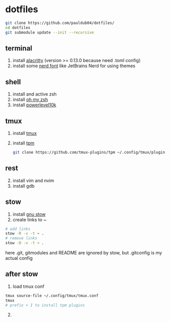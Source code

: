 # dotfiles

```bash
git clone https://github.com/pauldub04/dotfiles/
cd dotfiles
git submodule update --init --recursive
```

## terminal
1) install [alacritty](https://github.com/alacritty/alacritty) (version >= 0.13.0 because need .toml config)
2) install some [nerd font](https://www.nerdfonts.com/font-downloads) like JetBrains Nerd for using themes

## shell
1) install and active zsh
2) install [oh my zsh](https://ohmyz.sh/)
3) install [powerlevel10k](https://github.com/romkatv/powerlevel10k)

## tmux
1) install [tmux](https://github.com/tmux/tmux)
2) install [tpm](https://github.com/tmux-plugins/tpm)
   
   ```bash
   git clone https://github.com/tmux-plugins/tpm ~/.config/tmux/plugins/tpm
   ```

## rest
2) install vim and nvim
3) install gdb

## stow
1) install [gnu stow](https://www.gnu.org/software/stow/)
2) create links to ~
```bash
# add links
stow -R -v -t ~ .
# remove links
stow -D -v -t ~ .
```
here .git, gitmodules and README are ignored by stow, but .gitconfig is my actual config

## after stow
1) load tmux conf
```bash
tmux source-file ~/.config/tmux/tmux.conf
tmux
# prefix + I to install tpm plugins
```
2) 
